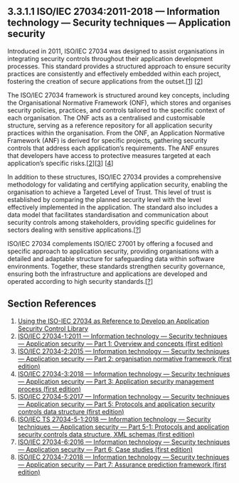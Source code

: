 ## 3.3.1.1 ISO/IEC 27034:2011-2018 — Information technology — Security techniques — Application security

Introduced in 2011, ISO/IEC 27034 was designed to assist organisations in integrating security controls throughout their application development processes. This standard provides a structured approach to ensure security practices are consistently and effectively embedded within each project, fostering the creation of secure applications from the outset.[[1](#ref-55)] [[2](#ref-56)]

The ISO/IEC 27034 framework is structured around key concepts, including the Organisational Normative Framework (ONF), which stores and organises security policies, practices, and controls tailored to the specific context of each organisation. The ONF acts as a centralised and customisable structure, serving as a reference repository for all application security practices within the organisation. From the ONF, an Application Normative Framework (ANF) is derived for specific projects, gathering security controls that address each application’s requirements. The ANF ensures that developers have access to protective measures targeted at each application’s specific risks.[[2](#ref-56)][[3](#ref-57)] [[4](#ref-58)]

In addition to these structures, ISO/IEC 27034 provides a comprehensive methodology for validating and certifying application security, enabling the organisation to achieve a Targeted Level of Trust. This level of trust is established by comparing the planned security level with the level effectively implemented in the application. The standard also includes a data model that facilitates standardisation and communication about security controls among stakeholders, providing specific guidelines for sectors dealing with sensitive applications.[[?](#ref-?)]

ISO/IEC 27034 complements ISO/IEC 27001 by offering a focused and specific approach to application security, providing organisations with a detailed and adaptable structure for safeguarding data within software environments. Together, these standards strengthen security governance, ensuring both the infrastructure and applications are developed and operated according to high security standards.[[?](#ref-?)]


## Section References

1. <a name="ref-55"></a>[Using the ISO-IEC 27034 as Reference to Develop an Application Security Control Library](https://link.springer.com/chapter/10.1007/978-3-319-64218-5_46) <!-- REF-55 -->
2. <a name="ref-56"></a>[ISO/IEC 27034-1:2011 — Information technology — Security techniques — Application security — Part 1: Overview and concepts (first edition)](https://tinyurl.com/27034-2011) <!-- REF-56 -->
3. <a name="ref-57"></a>[ISO/IEC 27034-2:2015 — Information technology — Security techniques — Application security — Part 2: organisation normative framework (first edition)](https://www.iso.org/standard/55582.html) <!-- REF-57 -->
4. <a name="ref-58"></a>[ISO/IEC 27034-3:2018 — Information technology — Security techniques — Application security — Part 3: Application security management process (first edition)](https://www.iso.org/standard/55583.html) <!-- REF-58? -->
5. <a name="ref-59"></a>[ISO/IEC 27034-5:2017 — Information technology — Security techniques — Application security — Part 5: Protocols and application security controls data structure (first edition)](https://www.iso.org/standard/55585.html) <!-- REF-59 -->
6. <a name="ref-60"></a>[ISO/IEC TS 27034-5-1:2018 — Information technology — Security techniques — Application security — Part 5-1: Protocols and application security controls data structure, XML schemas (first edition)](https://www.iso.org/standard/67741.html) <!-- REF-60 -->
7. <a name="ref-61"></a>[ISO/IEC 27034-6:2016 — Information technology — Security techniques — Application security — Part 6: Case studies (first edition)](https://www.iso.org/standard/60804.html) <!-- REF-61 -->
8. <a name="ref-62"></a>[ISO/IEC 27034-7:2018 — Information technology — Security techniques — Application security — Part 7: Assurance prediction framework (first edition)](https://www.iso.org/standard/66229.html) <!-- REF-62 -->


<!-- 
PT-BR

A ISO/IEC 27034, introduzida em 2011, foi projetada para auxiliar organizações na integração de controles de segurança ao longo do desenvolvimento de suas aplicações. Este padrão oferece uma abordagem estruturada para garantir que as práticas de segurança sejam incorporadas de maneira consistente e eficaz em cada projeto, promovendo a criação de aplicações seguras desde o início.[[1](#ref-55)] [[2](#ref-56)]

O framework da ISO/IEC 27034 é composto por conceitos fundamentais, incluindo o Organization Normative Framework (ONF), que armazena e organiza as políticas, práticas e controles de segurança adaptados ao contexto específico de cada organização. O ONF é uma estrutura centralizada e personalizável, que serve como um repositório de referência para todas as práticas de segurança de aplicações da organização. A partir dele, um Application Normative Framework (ANF) é derivado para projetos específicos, reunindo os controles de segurança que atendem aos requisitos de cada aplicação. O ANF assegura que os desenvolvedores tenham acesso a medidas de proteção direcionadas aos riscos específicos de cada aplicação.[[2](#ref-56)][[3](#ref-57)] [[4](#ref-58)]

Além dessas estruturas, a ISO/IEC 27034 oferece uma metodologia completa para validar e certificar a segurança das aplicações, permitindo que a organização atinja um Nível de Confiança Alvo (Targeted Level of Trust). Esse nível de confiança é estabelecido por meio da comparação entre o nível de segurança planejado e o nível efetivamente implementado na aplicação. A norma inclui também um modelo de dados que facilita a padronização e a comunicação sobre os controles de segurança entre as partes envolvidas e fornece diretrizes específicas para setores que lidam com aplicações sensíveis.[[?](#ref-?)]

A ISO/IEC 27034 complementa a ISO/IEC 27001 ao fornecer um enfoque direto e específico para a segurança de aplicações, proporcionando às organizações uma estrutura detalhada e adaptável para lidar com a proteção de dados em ambientes de software. Em conjunto, essas normas fortalecem a governança de segurança ao assegurar que tanto a infraestrutura quanto as aplicações sejam desenvolvidas e operadas com altos padrões de segurança.[[?](#ref-?)]

-->
